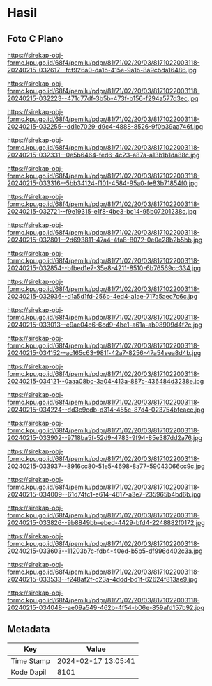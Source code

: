 # Hasil

## Foto C Plano

https://sirekap-obj-formc.kpu.go.id/68f4/pemilu/pdpr/81/71/02/20/03/8171022003118-20240215-032617--fcf926a0-da1b-415e-9a1b-8a9cbda16486.jpg

https://sirekap-obj-formc.kpu.go.id/68f4/pemilu/pdpr/81/71/02/20/03/8171022003118-20240215-032223--471c77df-3b5b-473f-b156-f294a577d3ec.jpg

https://sirekap-obj-formc.kpu.go.id/68f4/pemilu/pdpr/81/71/02/20/03/8171022003118-20240215-032255--dd1e7029-d9c4-4888-8526-9f0b39aa746f.jpg

https://sirekap-obj-formc.kpu.go.id/68f4/pemilu/pdpr/81/71/02/20/03/8171022003118-20240215-032331--0e5b6464-fed6-4c23-a87a-a13b1b1da88c.jpg

https://sirekap-obj-formc.kpu.go.id/68f4/pemilu/pdpr/81/71/02/20/03/8171022003118-20240215-033316--5bb34124-f101-4584-95a0-fe83b71854f0.jpg

https://sirekap-obj-formc.kpu.go.id/68f4/pemilu/pdpr/81/71/02/20/03/8171022003118-20240215-032721--f9e19315-e1f8-4be3-bc14-95b07201238c.jpg

https://sirekap-obj-formc.kpu.go.id/68f4/pemilu/pdpr/81/71/02/20/03/8171022003118-20240215-032801--2d693811-47a4-4fa8-8072-0e0e28b2b5bb.jpg

https://sirekap-obj-formc.kpu.go.id/68f4/pemilu/pdpr/81/71/02/20/03/8171022003118-20240215-032854--bfbed1e7-35e8-4211-8510-6b76569cc334.jpg

https://sirekap-obj-formc.kpu.go.id/68f4/pemilu/pdpr/81/71/02/20/03/8171022003118-20240215-032936--d1a5d1fd-256b-4ed4-a1ae-717a5aec7c6c.jpg

https://sirekap-obj-formc.kpu.go.id/68f4/pemilu/pdpr/81/71/02/20/03/8171022003118-20240215-033013--e9ae04c6-6cd9-4be1-a61a-ab98909d4f2c.jpg

https://sirekap-obj-formc.kpu.go.id/68f4/pemilu/pdpr/81/71/02/20/03/8171022003118-20240215-034152--ac165c63-981f-42a7-8256-47a54eea8d4b.jpg

https://sirekap-obj-formc.kpu.go.id/68f4/pemilu/pdpr/81/71/02/20/03/8171022003118-20240215-034121--0aaa08bc-3a04-413a-887c-436484d3238e.jpg

https://sirekap-obj-formc.kpu.go.id/68f4/pemilu/pdpr/81/71/02/20/03/8171022003118-20240215-034224--dd3c9cdb-d314-455c-87d4-023754bfeace.jpg

https://sirekap-obj-formc.kpu.go.id/68f4/pemilu/pdpr/81/71/02/20/03/8171022003118-20240215-033902--9718ba5f-52d9-4783-9f94-85e387dd2a76.jpg

https://sirekap-obj-formc.kpu.go.id/68f4/pemilu/pdpr/81/71/02/20/03/8171022003118-20240215-033937--8916cc80-51e5-4698-8a77-59043066cc9c.jpg

https://sirekap-obj-formc.kpu.go.id/68f4/pemilu/pdpr/81/71/02/20/03/8171022003118-20240215-034009--61d74fc1-e614-4617-a3e7-235965b4bd6b.jpg

https://sirekap-obj-formc.kpu.go.id/68f4/pemilu/pdpr/81/71/02/20/03/8171022003118-20240215-033826--9b8849bb-ebed-4429-bfd4-2248882f0172.jpg

https://sirekap-obj-formc.kpu.go.id/68f4/pemilu/pdpr/81/71/02/20/03/8171022003118-20240215-033603--11203b7c-fdb4-40ed-b5b5-df996d402c3a.jpg

https://sirekap-obj-formc.kpu.go.id/68f4/pemilu/pdpr/81/71/02/20/03/8171022003118-20240215-033533--f248af2f-c23a-4ddd-bd1f-62624f813ae9.jpg

https://sirekap-obj-formc.kpu.go.id/68f4/pemilu/pdpr/81/71/02/20/03/8171022003118-20240215-034048--ae09a549-462b-4f54-b06e-859afd157b92.jpg


## Metadata

| Key        | Value               |
| ---------- | ------------------- |
| Time Stamp | 2024-02-17 13:05:41 |
| Kode Dapil | 8101                |



